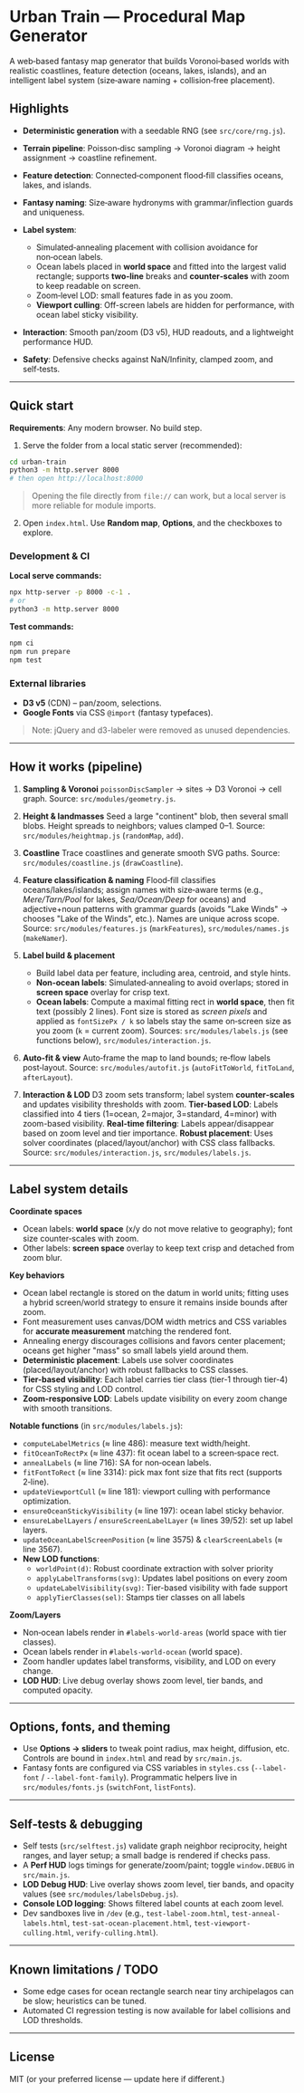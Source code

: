 # Urban Train — Procedural Map Generator

A web‑based fantasy map generator that builds Voronoi‑based worlds with realistic coastlines, feature detection (oceans, lakes, islands), and an intelligent label system (size‑aware naming + collision‑free placement).

## Highlights

* **Deterministic generation** with a seedable RNG (see `src/core/rng.js`).
* **Terrain pipeline**: Poisson‑disc sampling → Voronoi diagram → height assignment → coastline refinement.
* **Feature detection**: Connected‑component flood‑fill classifies oceans, lakes, and islands.
* **Fantasy naming**: Size‑aware hydronyms with grammar/inflection guards and uniqueness.
* **Label system**:

  * Simulated‑annealing placement with collision avoidance for non‑ocean labels.
  * Ocean labels placed in **world space** and fitted into the largest valid rectangle; supports **two‑line** breaks and **counter‑scales** with zoom to keep readable on screen.
  * Zoom‑level LOD: small features fade in as you zoom.
  * **Viewport culling**: Off-screen labels are hidden for performance, with ocean label sticky visibility.
* **Interaction**: Smooth pan/zoom (D3 v5), HUD readouts, and a lightweight performance HUD.
* **Safety**: Defensive checks against NaN/Infinity, clamped zoom, and self‑tests.

---

## Quick start

**Requirements**: Any modern browser. No build step.

1. Serve the folder from a local static server (recommended):

```bash
cd urban-train
python3 -m http.server 8000
# then open http://localhost:8000
```

> Opening the file directly from `file://` can work, but a local server is more reliable for module imports.

2. Open `index.html`. Use **Random map**, **Options**, and the checkboxes to explore.

### Development & CI

**Local serve commands:**
```bash
npx http-server -p 8000 -c-1 .
# or
python3 -m http.server 8000
```

**Test commands:**
```bash
npm ci
npm run prepare
npm test
```

### External libraries

* **D3 v5** (CDN) – pan/zoom, selections.
* **Google Fonts** via CSS `@import` (fantasy typefaces).

> Note: jQuery and d3-labeler were removed as unused dependencies.

---

## How it works (pipeline)

1. **Sampling & Voronoi**
   `poissonDiscSampler` → sites → D3 Voronoi → cell graph.
   Source: `src/modules/geometry.js`.

2. **Height & landmasses**
   Seed a large "continent" blob, then several small blobs. Height spreads to neighbors; values clamped 0–1.
   Source: `src/modules/heightmap.js` (`randomMap`, `add`).

3. **Coastline**
   Trace coastlines and generate smooth SVG paths.
   Source: `src/modules/coastline.js` (`drawCoastline`).

4. **Feature classification & naming**
   Flood‑fill classifies oceans/lakes/islands; assign names with size‑aware terms (e.g., *Mere/Tarn/Pool* for lakes, *Sea/Ocean/Deep* for oceans) and adjective+noun patterns with grammar guards (avoids "Lake Winds" → chooses "Lake of the Winds", etc.). Names are unique across scope.
   Source: `src/modules/features.js` (`markFeatures`), `src/modules/names.js` (`makeNamer`).

5. **Label build & placement**

   * Build label data per feature, including area, centroid, and style hints.
   * **Non‑ocean labels**: Simulated‑annealing to avoid overlaps; stored in **screen space** overlay for crisp text.
   * **Ocean labels**: Compute a maximal fitting rect in **world space**, then fit text (possibly 2 lines). Font size is stored as *screen pixels* and applied as `fontSizePx / k` so labels stay the same on‑screen size as you zoom (`k` = current zoom).
     Sources: `src/modules/labels.js` (see functions below), `src/modules/interaction.js`.

6. **Auto‑fit & view**
   Auto‑frame the map to land bounds; re‑flow labels post‑layout.
   Source: `src/modules/autofit.js` (`autoFitToWorld`, `fitToLand`, `afterLayout`).

7. **Interaction & LOD**
   D3 zoom sets transform; label system **counter‑scales** and updates visibility thresholds with zoom.
   **Tier-based LOD**: Labels classified into 4 tiers (1=ocean, 2=major, 3=standard, 4=minor) with zoom-based visibility.
   **Real-time filtering**: Labels appear/disappear based on zoom level and tier importance.
   **Robust placement**: Uses solver coordinates (placed/layout/anchor) with CSS class fallbacks.
   Source: `src/modules/interaction.js`, `src/modules/labels.js`.

---

## Label system details

**Coordinate spaces**

* Ocean labels: **world space** (x/y do not move relative to geography); font size counter‑scales with zoom.
* Other labels: **screen space** overlay to keep text crisp and detached from zoom blur.

**Key behaviors**

* Ocean label rectangle is stored on the datum in world units; fitting uses a hybrid screen/world strategy to ensure it remains inside bounds after zoom.
* Font measurement uses canvas/DOM width metrics and CSS variables for **accurate measurement** matching the rendered font.
* Annealing energy discourages collisions and favors center placement; oceans get higher "mass" so small labels yield around them.
* **Deterministic placement**: Labels use solver coordinates (placed/layout/anchor) with robust fallbacks to CSS classes.
* **Tier-based visibility**: Each label carries tier class (tier-1 through tier-4) for CSS styling and LOD control.
* **Zoom-responsive LOD**: Labels update visibility on every zoom change with smooth transitions.

**Notable functions** (in `src/modules/labels.js`):

* `computeLabelMetrics` (≈ line 486): measure text width/height.
* `fitOceanToRectPx` (≈ line 437): fit ocean label to a screen‑space rect.
* `annealLabels` (≈ line 716): SA for non‑ocean labels.
* `fitFontToRect` (≈ line 3314): pick max font size that fits rect (supports 2‑line).
* `updateViewportCull` (≈ line 181): viewport culling with performance optimization.
* `ensureOceanStickyVisibility` (≈ line 197): ocean label sticky behavior.
* `ensureLabelLayers` / `ensureScreenLabelLayer` (≈ lines 39/52): set up label layers.
* `updateOceanLabelScreenPosition` (≈ line 3575) & `clearScreenLabels` (≈ line 3567).
* **New LOD functions**:
  * `worldPoint(d)`: Robust coordinate extraction with solver priority
  * `applyLabelTransforms(svg)`: Updates label positions on every zoom
  * `updateLabelVisibility(svg)`: Tier-based visibility with fade support
  * `applyTierClasses(sel)`: Stamps tier classes on all labels

**Zoom/Layers**

* Non‑ocean labels render in `#labels-world-areas` (world space with tier classes).
* Ocean labels render in `#labels-world-ocean` (world space).
* Zoom handler updates label transforms, visibility, and LOD on every change.
* **LOD HUD**: Live debug overlay shows zoom level, tier bands, and computed opacity.

---

## Options, fonts, and theming

* Use **Options → sliders** to tweak point radius, max height, diffusion, etc. Controls are bound in `index.html` and read by `src/main.js`.
* Fantasy fonts are configured via CSS variables in `styles.css` (`--label-font` / `--label-font-family`). Programmatic helpers live in `src/modules/fonts.js` (`switchFont`, `listFonts`).

---

## Self‑tests & debugging

* Self tests (`src/selftest.js`) validate graph neighbor reciprocity, height ranges, and layer setup; a small badge is rendered if checks pass.
* A **Perf HUD** logs timings for generate/zoom/paint; toggle `window.DEBUG` in `src/main.js`.
* **LOD Debug HUD**: Live overlay shows zoom level, tier bands, and opacity values (see `src/modules/labelsDebug.js`).
* **Console LOD logging**: Shows filtered label counts at each zoom level.
* Dev sandboxes live in `/dev` (e.g., `test-label-zoom.html`, `test-anneal-labels.html`, `test-sat-ocean-placement.html`, `test-viewport-culling.html`, `verify-culling.html`).

---

## Known limitations / TODO

* Some edge cases for ocean rectangle search near tiny archipelagos can be slow; heuristics can be tuned.
* Automated CI regression testing is now available for label collisions and LOD thresholds.

---

## License

MIT (or your preferred license — update here if different.)
